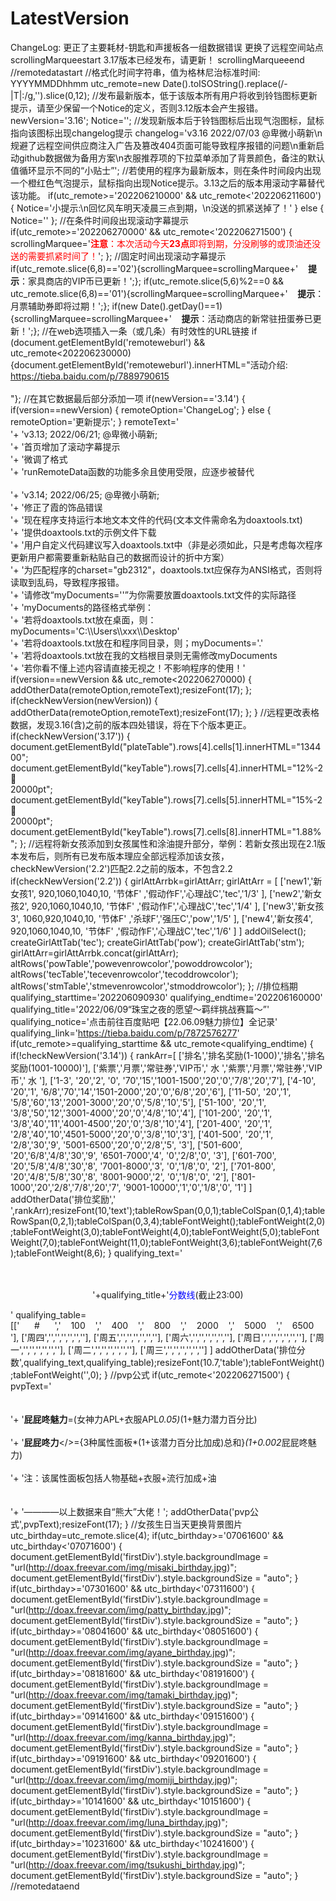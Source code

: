# LatestVersion
<span id="noticestart">ChangeLog:
更正了主要耗材-钥匙和声援板各一组数据错误
更换了远程空间站点
</span><span id="noticeend"></span>
scrollingMarqueestart 3.17版本已经发布，请更新！ scrollingMarqueeend
//remotedatastart
//格式化时间字符串，值为格林尼治标准时间: YYYYMMDDhhmm
utc_remote=new Date().toISOString().replace(/-|T|:/g,'').slice(0,12);
//发布最新版本，低于该版本所有用户将收到铃铛图标更新提示，请至少保留一个Notice的定义，否则3.12版本会产生报错。
newVersion='3.16';
Notice=''; 
//发现新版本后于铃铛图标后出现气泡图标，鼠标指向该图标出现changelog提示
changelog='v3.16  2022/07/03  @卑微小萌新\n规避了远程空间供应商注入广告及篡改404页面可能导致程序报错的问题\n重新启动github数据做为备用方案\n衣服推荐项的下拉菜单添加了背景颜色，备注的默认值循环显示不同的“小贴士”';
//若使用的程序为最新版本，则在条件时间段内出现一个橙红色气泡提示，鼠标指向出现Notice提示。3.13之后的版本用滚动字幕替代该功能。
if(utc_remote>='202206210000' && utc_remote<'202206211600') { Notice='小提示:\n回忆风车明天凌晨三点到期，\n没送的抓紧送掉了！' } else { Notice='' };
//在条件时间段出现滚动字幕提示
if(utc_remote>='202206270000' && utc_remote<'202206271500') { scrollingMarquee='<font color="red"><b>注意</b>：本次活动今天<b>23点</b>即将到期，分没刷够的或顶油还没送的需要抓紧时间了！</font>'; };
//固定时间出现滚动字幕提示
if(utc_remote.slice(6,8)=='02'){scrollingMarquee=scrollingMarquee+'&nbsp;&nbsp;&nbsp;&nbsp;<font color=""><b>提示</b>：家具商店的VIP币已更新！</font>';};
if(utc_remote.slice(5,6)%2==0 && utc_remote.slice(6,8)=='01'){scrollingMarquee=scrollingMarquee+'&nbsp;&nbsp;&nbsp;&nbsp;<font color=""><b>提示</b>：月票辅助券即将过期！</font>';};
if(new Date().getDay()==1) {scrollingMarquee=scrollingMarquee+'&nbsp;&nbsp;&nbsp;&nbsp;<font color=""><b>提示</b>：活动商店的新常驻扭蛋券已更新！</font>';};
//在web选项插入一条（或几条）有时效性的URL链接
if (document.getElementById('remoteweburl') && utc_remote<202206230000) {document.getElementById('remoteweburl').innerHTML="活动介绍: <a href='#' rel='external nofollow' onclick='useDefBrowser(\"https://tieba.baidu.com/p/7889790615\")'>https://tieba.baidu.com/p/7889790615</a><br><br>"};
//在其它数据最后部分添加一项
if(newVersion=='3.14') {
    if(version==newVersion) { remoteOption='ChangeLog'; } else { remoteOption='更新提示'; }
    remoteText='<br>'+
    'v3.13; 2022/06/21; @卑微小萌新;<br>'+
    '首页增加了滚动字幕提示<br>'+
    '微调了格式<br>'+
    'runRemoteData函数的功能多余且使用受限，应逐步被替代<br><br>'+
    'v3.14; 2022/06/25; @卑微小萌新;<br>'+
    '修正了霞的饰品错误<br>'+
    '现在程序支持运行本地文本文件的代码(文本文件需命名为doaxtools.txt)<br>'+
    '提供doaxtools.txt的示例文件下载<br>'+
    '用户自定义代码建议写入doaxtools.txt中（非是必须如此，只是考虑每次程序更新用户都需要重新粘贴自己的数据而设计的折中方案）<br>'+
    '为匹配程序的charset="gb2312"，doaxtools.txt应保存为ANSI格式，否则将读取到乱码，导致程序报错。<br>'+
    '请修改“myDocuments=\'\'”为你需要放置doaxtools.txt文件的实际路径  <br>'+
    'myDocuments的路径格式举例： <br>'+
    '若将doaxtools.txt放在桌面，则：myDocuments=\'C:\\\\Users\\\\xxx\\\\Desktop\'<br>'+
    '若将doaxtools.txt放在和程序同目录，则；myDocuments=\'.\'<br>'+
    '若将doaxtools.txt放在我的文档根目录则无需修改myDocuments<br>'+
    '若你看不懂上述内容请直接无视之！不影响程序的使用！'
    if(version==newVersion && utc_remote<202206270000) { addOtherData(remoteOption,remoteText);resizeFont(17); };
    if(checkNewVersion(newVersion)) { addOtherData(remoteOption,remoteText);resizeFont(17); };
}
//远程更改表格数据，发现3.16(含)之前的版本四处错误，将在下个版本更正。
if(checkNewVersion('3.17')) {
    document.getElementById("plateTable").rows[4].cells[1].innerHTML="134400";
    document.getElementById("keyTable").rows[7].cells[4].innerHTML="12%-2&#128273;<br>20000pt";
    document.getElementById("keyTable").rows[7].cells[5].innerHTML="15%-2&#128273;<br>20000pt";
    document.getElementById("keyTable").rows[7].cells[8].innerHTML="1.88%";
};
//远程将新女孩添加到女孩属性和涂油提升部分，举例：若新女孩出现在2.1版本发布后，则所有已发布版本理应全部远程添加该女孩，checkNewVersion('2.2')匹配2.2之前的版本，不包含2.2
if(checkNewVersion('2.2')) {
girlAttArrbk=girlAttArr;
girlAttArr = [
['new1','新女孩1',     920,1060,1040,10, '节体F'  ,'假动作F','心理战C','tec','1/3'   ],
['new2','新女孩2',     920,1060,1040,10, '节体F'  ,'假动作F','心理战C','tec','1/4'   ],
['new3','新女孩3',     1060,920,1040,10, '节体F'  ,'杀球F','强压C','pow','1/5'   ],
['new4','新女孩4',     920,1060,1040,10, '节体F'  ,'假动作F','心理战C','tec','1/6'   ]
]
addOilSelect();
createGirlAttTab('tec');
createGirlAttTab('pow');
createGirlAttTab('stm');
girlAttArr=girlAttArrbk.concat(girlAttArr);
altRows('powTable','powevenrowcolor','powoddrowcolor');
altRows('tecTable','tecevenrowcolor','tecoddrowcolor');
altRows('stmTable','stmevenrowcolor','stmoddrowcolor');
};
//排位档期
qualifying_starttime='202206090930'
qualifying_endtime='202206160000'
qualifying_title='2022/06/09“珠宝之夜的愿望～羁绊挑战赛篇～”'
qualifying_notice='点击前往百度贴吧【22.06.09魅力排位】全记录'
qualifying_link='https://tieba.baidu.com/p/7872576277'
if(utc_remote>=qualifying_starttime && utc_remote<qualifying_endtime) {
    if(!checkNewVersion('3.14')) {
        rankArr=[
            ['排名','排名奖励(1-1000)','排名','排名奖励(1001-10000)'],
            ['紫票','月票','常驻券','VIP币','&nbsp;水&nbsp;','紫票','月票','常驻券','VIP币','&nbsp;水&nbsp;'],
            ['1-3',     '20','2',  '0',  '70','15','1001-1500','20','0','7/8','20','7'],
            ['4-10',    '20','1',  '6/8','70','14','1501-2000','20','0','6/8','20','6'],
            ['11-50',   '20','1',  '5/8','60','13','2001-3000','20','0','5/8','10','5'],
            ['51-100',  '20','1',  '3/8','50','12','3001-4000','20','0','4/8','10','4'],
            ['101-200', '20','1',  '3/8','40','11','4001-4500','20','0','3/8','10','4'],
            ['201-400', '20','1',  '2/8','40','10','4501-5000','20','0','3/8','10','3'],
            ['401-500', '20','1',  '2/8','30','9', '5001-6500','20','0','2/8','5', '3'],
            ['501-600', '20','6/8','4/8','30','9', '6501-7000','4', '0','2/8','0', '3'],
            ['601-700', '20','5/8','4/8','30','8', '7001-8000','3', '0','1/8','0', '2'],
            ['701-800', '20','4/8','5/8','30','8', '8001-9000','2', '0','1/8','0', '2'],
            ['801-1000','20','2/8','7/8','20','7', '9001-10000','1','0','1/8','0', '1']
        ]
        addOtherData('排位奖励','<br>',rankArr);resizeFont(10,'text');tableRowSpan(0,0,1);tableColSpan(0,1,4);tableRowSpan(0,2,1);tableColSpan(0,3,4);tableFontWeight();tableFontWeight(2,0);tableFontWeight(3,0);tableFontWeight(4,0);tableFontWeight(5,0);tableFontWeight(7,0);tableFontWeight(11,0);tableFontWeight(3,6);tableFontWeight(7,6);tableFontWeight(8,6);
    }
    qualifying_text='<br><br><br><p style="text-align:center;">'+qualifying_title+'<a title='+qualifying_notice+' style="text-decoration:none;color:blue" href="#" rel="external nofollow" onclick="useDefBrowser(qualifying_link)">分数线</a>(截止23:00)</p>'
    qualifying_table=[['&nbsp;&nbsp;&nbsp;&nbsp;&nbsp;&nbsp;#&nbsp;&nbsp;&nbsp;&nbsp;&nbsp;&nbsp;','&nbsp;&nbsp;&nbsp;&nbsp;100&nbsp;&nbsp;&nbsp;&nbsp;','&nbsp;&nbsp;&nbsp;&nbsp;400&nbsp;&nbsp;&nbsp;&nbsp;','&nbsp;&nbsp;&nbsp;&nbsp;800&nbsp;&nbsp;&nbsp;&nbsp;','&nbsp;&nbsp;&nbsp;&nbsp;2000&nbsp;&nbsp;&nbsp;&nbsp;','&nbsp;&nbsp;&nbsp;&nbsp;5000&nbsp;&nbsp;&nbsp;&nbsp;','&nbsp;&nbsp;&nbsp;&nbsp;6500&nbsp;&nbsp;&nbsp;&nbsp;'],
        ['周四','','','','','',''],
        ['周五','','','','','',''],
        ['周六','','','','','',''],
        ['周日','','','','','',''],
        ['周一','','','','','',''],
        ['周二','','','','','',''],
        ['周三','','','','','','']
    ]
    addOtherData('排位分数',qualifying_text,qualifying_table);resizeFont(10.7,'table');tableFontWeight();tableFontWeight('',0);
}
//pvp公式
if(utc_remote<'202206271500') {
    pvpText='<br><br><br>'+
    '<b>屁屁咚魅力</b>=(女神力APL+衣服APL*0.05)*(1+魅力潜力百分比)<br><br>'+
    '<b>屁屁咚力</b></>={3种属性面板*(1+该潜力百分比加成)总和}*(1+0.002*屁屁咚魅力)<br><br>'+
    '注：该属性面板包括人物基础+衣服+流行加成+油<br><br><br>'+
    '————以上数据来自“熊大”大佬！';
    addOtherData('pvp公式',pvpText);resizeFont(17);
}
//女孩生日当天更换背景图片
utc_birthday=utc_remote.slice(4);
if(utc_birthday>='07061600' && utc_birthday<'07071600') {
    document.getElementById('firstDiv').style.backgroundImage = "url(http://doax.freevar.com/img/misaki_birthday.jpg)";
    document.getElementById('firstDiv').style.backgroundSize = "auto";
}
if(utc_birthday>='07301600' && utc_birthday<'07311600') {
    document.getElementById('firstDiv').style.backgroundImage = "url(http://doax.freevar.com/img/patty_birthday.jpg)";
    document.getElementById('firstDiv').style.backgroundSize = "auto";
}
if(utc_birthday>='08041600' && utc_birthday<'08051600') {
    document.getElementById('firstDiv').style.backgroundImage = "url(http://doax.freevar.com/img/ayane_birthday.jpg)";
    document.getElementById('firstDiv').style.backgroundSize = "auto";
}
if(utc_birthday>='08181600' && utc_birthday<'08191600') {
    document.getElementById('firstDiv').style.backgroundImage = "url(http://doax.freevar.com/img/tamaki_birthday.jpg)";
    document.getElementById('firstDiv').style.backgroundSize = "auto";
}
if(utc_birthday>='09141600' && utc_birthday<'09151600') {
    document.getElementById('firstDiv').style.backgroundImage = "url(http://doax.freevar.com/img/kanna_birthday.jpg)";
    document.getElementById('firstDiv').style.backgroundSize = "auto";
}
if(utc_birthday>='09191600' && utc_birthday<'09201600') {
    document.getElementById('firstDiv').style.backgroundImage = "url(http://doax.freevar.com/img/momiji_birthday.jpg)";
    document.getElementById('firstDiv').style.backgroundSize = "auto";
}
if(utc_birthday>='10141600' && utc_birthday<'10151600') {
    document.getElementById('firstDiv').style.backgroundImage = "url(http://doax.freevar.com/img/luna_birthday.jpg)";
    document.getElementById('firstDiv').style.backgroundSize = "auto";
}
if(utc_birthday>='10231600' && utc_birthday<'10241600') {
    document.getElementById('firstDiv').style.backgroundImage = "url(http://doax.freevar.com/img/tsukushi_birthday.jpg)";
    document.getElementById('firstDiv').style.backgroundSize = "auto";
}
//remotedataend
